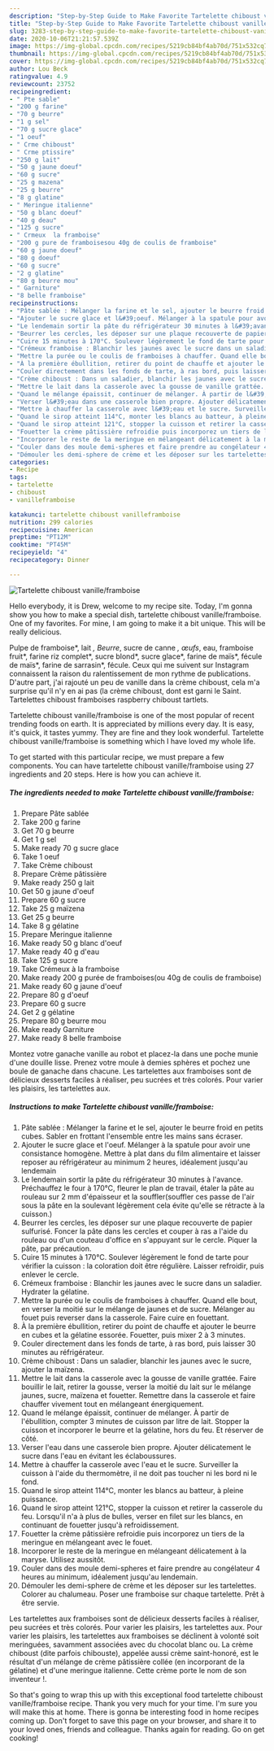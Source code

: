 ```yaml
---
description: "Step-by-Step Guide to Make Favorite Tartelette chiboust vanille/framboise"
title: "Step-by-Step Guide to Make Favorite Tartelette chiboust vanille/framboise"
slug: 3283-step-by-step-guide-to-make-favorite-tartelette-chiboust-vanille-framboise
date: 2020-10-06T21:21:57.539Z
image: https://img-global.cpcdn.com/recipes/5219cb84bf4ab70d/751x532cq70/tartelette-chiboust-vanilleframboise-photo-principale-de-la-recette.jpg
thumbnail: https://img-global.cpcdn.com/recipes/5219cb84bf4ab70d/751x532cq70/tartelette-chiboust-vanilleframboise-photo-principale-de-la-recette.jpg
cover: https://img-global.cpcdn.com/recipes/5219cb84bf4ab70d/751x532cq70/tartelette-chiboust-vanilleframboise-photo-principale-de-la-recette.jpg
author: Lou Beck
ratingvalue: 4.9
reviewcount: 23752
recipeingredient:
- " Pte sable"
- "200 g farine"
- "70 g beurre"
- "1 g sel"
- "70 g sucre glace"
- "1 oeuf"
- " Crme chiboust"
- " Crme ptissire"
- "250 g lait"
- "50 g jaune doeuf"
- "60 g sucre"
- "25 g mazena"
- "25 g beurre"
- "8 g glatine"
- " Meringue italienne"
- "50 g blanc doeuf"
- "40 g deau"
- "125 g sucre"
- " Crmeux  la framboise"
- "200 g pure de framboisesou 40g de coulis de framboise"
- "60 g jaune doeuf"
- "80 g doeuf"
- "60 g sucre"
- "2 g glatine"
- "80 g beurre mou"
- " Garniture"
- "8 belle framboise"
recipeinstructions:
- "Pâte sablée : Mélanger la farine et le sel, ajouter le beurre froid en petits cubes. Sabler en frottant l&#39;ensemble entre les mains sans écraser."
- "Ajouter le sucre glace et l&#39;oeuf. Mélanger à la spatule pour avoir une consistance homogène. Mettre à plat dans du film alimentaire et laisser reposer au réfrigérateur au minimum 2 heures, idéalement jusqu&#39;au lendemain"
- "Le lendemain sortir la pâte du réfrigérateur 30 minutes à l&#39;avance. Préchauffez le four à 170°C, fleurer le plan de travail, étaler la pâte au rouleau sur 2 mm d&#39;épaisseur et la souffler(souffler ces passe de l&#39;air sous la pâte en la soulevant légèrement cela évite qu&#39;elle se rétracte à la cuisson.)"
- "Beurrer les cercles, les déposer sur une plaque recouverte de papier sulfurisé. Foncer la pâte dans les cercles et couper à ras a l&#39;aide du rouleau ou d&#39;un couteau d&#39;office en s&#39;appuyant sur le cercle. Piquer la pâte, par précaution."
- "Cuire 15 minutes à 170°C. Soulever légèrement le fond de tarte pour vérifier la cuisson : la coloration doit être régulière. Laisser refroidir, puis enlever le cercle."
- "Crémeux framboise : Blanchir les jaunes avec le sucre dans un saladier. Hydrater la gélatine."
- "Mettre la purée ou le coulis de framboises à chauffer. Quand elle bout, en verser la moitié sur le mélange de jaunes et de sucre. Mélanger au fouet puis reverser dans la casserole. Faire cuire en fouettant."
- "À la première ébullition, retirer du point de chauffe et ajouter le beurre en cubes et la gélatine essorée. Fouetter, puis mixer 2 à 3 minutes."
- "Couler directement dans les fonds de tarte, à ras bord, puis laisser 30 minutes au réfrigérateur."
- "Crème chiboust : Dans un saladier, blanchir les jaunes avec le sucre, ajouter la maïzena."
- "Mettre le lait dans la casserole avec la gousse de vanille grattée. Faire bouillir le lait, retirer la gousse, verser la moitié du lait sur le mélange jaunes, sucre, maïzena et fouetter. Remettre dans la casserole et faire chauffer vivement tout en mélangeant énergiquement."
- "Quand le mélange épaissit, continuer de mélanger. À partir de l&#39;ébullition, compter 3 minutes de cuisson par litre de lait. Stopper la cuisson et incorporer le beurre et la gélatine, hors du feu. Et réserver de côté."
- "Verser l&#39;eau dans une casserole bien propre. Ajouter délicatement le sucre dans l&#39;eau en évitant les éclaboussures."
- "Mettre à chauffer la casserole avec l&#39;eau et le sucre. Surveiller la cuisson à l&#39;aide du thermomètre, il ne doit pas toucher ni les bord ni le fond."
- "Quand le sirop atteint 114°C, monter les blancs au batteur, à pleine puissance."
- "Quand le sirop atteint 121°C, stopper la cuisson et retirer la casserole du feu. Lorsqu&#39;il n&#39;a à plus de bulles, verser en filet sur les blancs, en continuant de fouetter jusqu&#39;à refroidissement."
- "Fouetter la crème pâtissière refroidie puis incorporez un tiers de la meringue en mélangeant avec le fouet."
- "Incorporer le reste de la meringue en mélangeant délicatement à la maryse. Utilisez aussitôt."
- "Couler dans des moule demi-spheres et faire prendre au congélateur 4 heures au minimum, idéalement jusqu&#39;au lendemain."
- "Démouler les demi-sphere de crème et les déposer sur les tartelettes. Colorer au chalumeau. Poser une framboise sur chaque tartelette. Prêt à être servie."
categories:
- Recipe
tags:
- tartelette
- chiboust
- vanilleframboise

katakunci: tartelette chiboust vanilleframboise 
nutrition: 299 calories
recipecuisine: American
preptime: "PT12M"
cooktime: "PT45M"
recipeyield: "4"
recipecategory: Dinner

---
```



![Tartelette chiboust vanille/framboise](https://img-global.cpcdn.com/recipes/5219cb84bf4ab70d/751x532cq70/tartelette-chiboust-vanilleframboise-photo-principale-de-la-recette.jpg)

Hello everybody, it is Drew, welcome to my recipe site. Today, I'm gonna show you how to make a special dish, tartelette chiboust vanille/framboise. One of my favorites. For mine, I am going to make it a bit unique. This will be really delicious.

Pulpe de framboise*, lait *, Beurre*, sucre de canne *, œufs*, eau, framboise fruit*, farine riz complet*, sucre blond*, sucre glace*, farine de maïs*, fécule de maïs*, farine de sarrasin*, fécule. Ceux qui me suivent sur Instagram connaissent la raison du ralentissement de mon rythme de publications. D&#39;autre part, j&#39;ai rajouté un peu de vanille dans la crème chiboust, cela m&#39;a surprise qu&#39;il n&#39;y en ai pas (la crème chiboust, dont est garni le Saint. Tartelettes chiboust framboises raspberry chiboust tartlets.

Tartelette chiboust vanille/framboise is one of the most popular of recent trending foods on earth. It is appreciated by millions every day. It is easy, it's quick, it tastes yummy. They are fine and they look wonderful. Tartelette chiboust vanille/framboise is something which I have loved my whole life.


To get started with this particular recipe, we must prepare a few components. You can have tartelette chiboust vanille/framboise using 27 ingredients and 20 steps. Here is how you can achieve it.

<!--inarticleads1-->

##### The ingredients needed to make Tartelette chiboust vanille/framboise:

1. Prepare  Pâte sablée
1. Take 200 g farine
1. Get 70 g beurre
1. Get 1 g sel
1. Make ready 70 g sucre glace
1. Take 1 oeuf
1. Take  Crème chiboust
1. Prepare  Crème pâtissière
1. Make ready 250 g lait
1. Get 50 g jaune d&#39;oeuf
1. Prepare 60 g sucre
1. Take 25 g maïzena
1. Get 25 g beurre
1. Take 8 g gélatine
1. Prepare  Meringue italienne
1. Make ready 50 g blanc d&#39;oeuf
1. Make ready 40 g d&#39;eau
1. Take 125 g sucre
1. Take  Crémeux à la framboise
1. Make ready 200 g purée de framboises(ou 40g de coulis de framboise)
1. Make ready 60 g jaune d&#39;oeuf
1. Prepare 80 g d&#39;oeuf
1. Prepare 60 g sucre
1. Get 2 g gélatine
1. Prepare 80 g beurre mou
1. Make ready  Garniture
1. Make ready 8 belle framboise


Montez votre ganache vanille au robot et placez-la dans une poche munie d&#39;une douille lisse. Prenez votre moule à demies sphères et pochez une boule de ganache dans chacune. Les tartelettes aux framboises sont de délicieux desserts faciles à réaliser, peu sucrées et très colorés. Pour varier les plaisirs, les tartelettes aux. 

<!--inarticleads2-->

##### Instructions to make Tartelette chiboust vanille/framboise:

1. Pâte sablée : Mélanger la farine et le sel, ajouter le beurre froid en petits cubes. Sabler en frottant l&#39;ensemble entre les mains sans écraser.
1. Ajouter le sucre glace et l&#39;oeuf. Mélanger à la spatule pour avoir une consistance homogène. Mettre à plat dans du film alimentaire et laisser reposer au réfrigérateur au minimum 2 heures, idéalement jusqu&#39;au lendemain
1. Le lendemain sortir la pâte du réfrigérateur 30 minutes à l&#39;avance. Préchauffez le four à 170°C, fleurer le plan de travail, étaler la pâte au rouleau sur 2 mm d&#39;épaisseur et la souffler(souffler ces passe de l&#39;air sous la pâte en la soulevant légèrement cela évite qu&#39;elle se rétracte à la cuisson.)
1. Beurrer les cercles, les déposer sur une plaque recouverte de papier sulfurisé. Foncer la pâte dans les cercles et couper à ras a l&#39;aide du rouleau ou d&#39;un couteau d&#39;office en s&#39;appuyant sur le cercle. Piquer la pâte, par précaution.
1. Cuire 15 minutes à 170°C. Soulever légèrement le fond de tarte pour vérifier la cuisson : la coloration doit être régulière. Laisser refroidir, puis enlever le cercle.
1. Crémeux framboise : Blanchir les jaunes avec le sucre dans un saladier. Hydrater la gélatine.
1. Mettre la purée ou le coulis de framboises à chauffer. Quand elle bout, en verser la moitié sur le mélange de jaunes et de sucre. Mélanger au fouet puis reverser dans la casserole. Faire cuire en fouettant.
1. À la première ébullition, retirer du point de chauffe et ajouter le beurre en cubes et la gélatine essorée. Fouetter, puis mixer 2 à 3 minutes.
1. Couler directement dans les fonds de tarte, à ras bord, puis laisser 30 minutes au réfrigérateur.
1. Crème chiboust : Dans un saladier, blanchir les jaunes avec le sucre, ajouter la maïzena.
1. Mettre le lait dans la casserole avec la gousse de vanille grattée. Faire bouillir le lait, retirer la gousse, verser la moitié du lait sur le mélange jaunes, sucre, maïzena et fouetter. Remettre dans la casserole et faire chauffer vivement tout en mélangeant énergiquement.
1. Quand le mélange épaissit, continuer de mélanger. À partir de l&#39;ébullition, compter 3 minutes de cuisson par litre de lait. Stopper la cuisson et incorporer le beurre et la gélatine, hors du feu. Et réserver de côté.
1. Verser l&#39;eau dans une casserole bien propre. Ajouter délicatement le sucre dans l&#39;eau en évitant les éclaboussures.
1. Mettre à chauffer la casserole avec l&#39;eau et le sucre. Surveiller la cuisson à l&#39;aide du thermomètre, il ne doit pas toucher ni les bord ni le fond.
1. Quand le sirop atteint 114°C, monter les blancs au batteur, à pleine puissance.
1. Quand le sirop atteint 121°C, stopper la cuisson et retirer la casserole du feu. Lorsqu&#39;il n&#39;a à plus de bulles, verser en filet sur les blancs, en continuant de fouetter jusqu&#39;à refroidissement.
1. Fouetter la crème pâtissière refroidie puis incorporez un tiers de la meringue en mélangeant avec le fouet.
1. Incorporer le reste de la meringue en mélangeant délicatement à la maryse. Utilisez aussitôt.
1. Couler dans des moule demi-spheres et faire prendre au congélateur 4 heures au minimum, idéalement jusqu&#39;au lendemain.
1. Démouler les demi-sphere de crème et les déposer sur les tartelettes. Colorer au chalumeau. Poser une framboise sur chaque tartelette. Prêt à être servie.


Les tartelettes aux framboises sont de délicieux desserts faciles à réaliser, peu sucrées et très colorés. Pour varier les plaisirs, les tartelettes aux. Pour varier les plaisirs, les tartelettes aux framboises se déclinent à volonté soit meringuées, savamment associées avec du chocolat blanc ou. La crème chiboust (dite parfois chibouste), appelée aussi crème saint-honoré, est le résultat d&#39;un mélange de crème pâtissière collée (en incorporant de la gélatine) et d&#39;une meringue italienne. Cette crème porte le nom de son inventeur !. 

So that's going to wrap this up with this exceptional food tartelette chiboust vanille/framboise recipe. Thank you very much for your time. I'm sure you will make this at home. There is gonna be interesting food in home recipes coming up. Don't forget to save this page on your browser, and share it to your loved ones, friends and colleague. Thanks again for reading. Go on get cooking!
